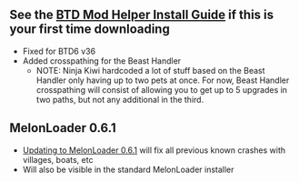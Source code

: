 ## See the [BTD Mod Helper Install Guide](https://github.com/gurrenm3/BTD-Mod-Helper/wiki/Install-Guide) if this is your first time downloading
<!--Mod Browser Message Start-->
- Fixed for BTD6 v36
- Added crosspathing for the Beast Handler
  - NOTE: Ninja Kiwi hardcoded a lot of stuff based on the Beast Handler only having up to two pets at once. 
    For now, Beast Handler crosspathing will consist of allowing you to get up to 5 upgrades in two paths, but not any additional in the third.

## MelonLoader 0.6.1
- [Updating to MelonLoader 0.6.1](https://github.com/LavaGang/MelonLoader/releases/tag/v0.6.1) will fix all previous known crashes with villages, boats, etc
- Will also be visible in the standard MelonLoader installer